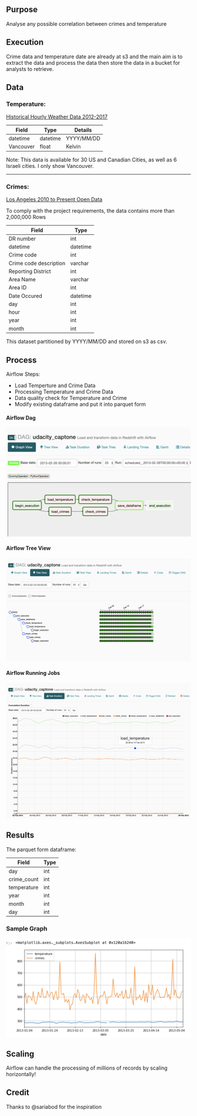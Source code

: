 ## Purpose
Analyse any possible correlation between crimes and temperature

## Execution

Crime data and temperature date are already at s3 and the main aim is to extract the data and process the data then store the data in a bucket for analysts to retrieve. 

## Data

### Temperature: 
[Historical Hourly Weather Data 2012-2017](https://www.kaggle.com/selfishgene/historical-hourly-weather-data)

Field | Type | Details
------| ----- | ---- 
datetime | datetime | YYYY/MM/DD
Vancouver | float | Kelvin

Note: This data is available for 30 US and Canadian Cities, as well as 6 Israeli cities. I only show Vancouver.

___
### Crimes:
[Los Angeles 2010 to Present  Open Data](https://data.lacity.org)

To comply with the project requirements, the data contains more than 2,000,000 Rows

Field | Type | 
------| ----- | 
DR number | int | 
datetime | datetime | 
Crime code | int | 
Crime code description | varchar | 
Reporting District | int | 
Area Name | varchar |
Area ID | int |
Date Occured | datetime
day | int |
hour | int |
year | int | 
month | int |

This dataset partitioned by YYYY/MM/DD and stored on s3 as csv.


## Process

Airflow Steps:
* Load Temperture and Crime Data
* Processing Temperature and Crime Data
* Data quality check for Temperature and Crime
* Modify existing dataframe and put it into parquet form


#### Airflow Dag
![Airflow Dag](sample_dag.png)

#### Airflow Tree View
![Airflow Dag](treeview.png)

#### Airflow Running Jobs
![Airflow Dag](progress.png)

## Results

The parquet form dataframe:

Field | Type | 
------| ----- | 
day| int | 
crime_count | int | 
temperature | int | 
year | int | 
month | int | 
day | int |

### Sample Graph
![Sample Results](results.png)

## Scaling
Airflow can handle the processing of millions of records by scaling horizontally! 

## Credit
Thanks to @sariabod for the inspiration


